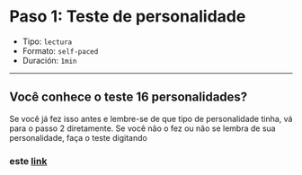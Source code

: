 # Paso 1: Teste de personalidade

* Tipo: `lectura`
* Formato: `self-paced`
* Duración: `1min`

***

## Você conhece o teste 16 personalidades?

Se você já fez isso antes e lembre-se de que tipo de personalidade tinha, vá para
o passo 2 diretamente. Se você não o fez ou não se lembra de sua personalidade,
faça o teste digitando
### este [link](https://www.16personalities.com/es/test-de-personalidad)
